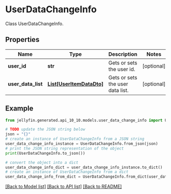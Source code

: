 # UserDataChangeInfo

Class UserDataChangeInfo.

## Properties

Name | Type | Description | Notes
------------ | ------------- | ------------- | -------------
**user_id** | **str** | Gets or sets the user id. | [optional] 
**user_data_list** | [**List[UserItemDataDto]**](UserItemDataDto.md) | Gets or sets the user data list. | [optional] 

## Example

```python
from jellyfin.generated.api_10_10.models.user_data_change_info import UserDataChangeInfo

# TODO update the JSON string below
json = "{}"
# create an instance of UserDataChangeInfo from a JSON string
user_data_change_info_instance = UserDataChangeInfo.from_json(json)
# print the JSON string representation of the object
print(UserDataChangeInfo.to_json())

# convert the object into a dict
user_data_change_info_dict = user_data_change_info_instance.to_dict()
# create an instance of UserDataChangeInfo from a dict
user_data_change_info_from_dict = UserDataChangeInfo.from_dict(user_data_change_info_dict)
```
[[Back to Model list]](README.md#documentation-for-models) [[Back to API list]](README.md#documentation-for-api-endpoints) [[Back to README]](README.md)


